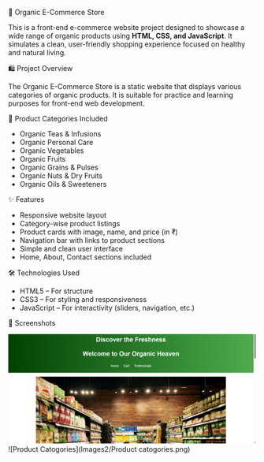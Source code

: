 🌿 Organic E-Commerce Store

This is a front-end e-commerce website project designed to showcase a wide range of organic products using **HTML, CSS, and JavaScript**. It simulates a clean, user-friendly shopping experience focused on healthy and natural living.

🛍️ Project Overview

The Organic E-Commerce Store is a static website that displays various categories of organic products. It is suitable for practice and learning purposes for front-end web development.

🧺 Product Categories Included

- Organic Teas & Infusions  
- Organic Personal Care  
- Organic Vegetables  
- Organic Fruits  
- Organic Grains & Pulses  
- Organic Nuts & Dry Fruits  
- Organic Oils & Sweeteners  

✨ Features

- Responsive website layout  
- Category-wise product listings  
- Product cards with image, name, and price (in ₹)  
- Navigation bar with links to product sections  
- Simple and clean user interface  
- Home, About, Contact sections included

🛠️ Technologies Used

- HTML5 – For structure  
- CSS3 – For styling and responsiveness  
- JavaScript – For interactivity (sliders, navigation, etc.)

📸 Screenshots

![Homepage](Images2/Home.png) 
![Product Catogories](Images2/Product catogories.png)



